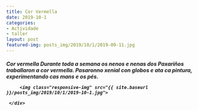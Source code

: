 ```yaml
---
title: Cor Vermella
date: 2019-10-1
categories:
- Actividade
- taller
layout: post
featured-img: posts_img/2019/10/1/2019-09-11.jpg
---
```

 <h5 class="center header text_h2">
Cor vermella
 <!--more-->
Durante toda a semana os nenos e nenas dos Paxariños traballaron a cor vermella. Pasaronno xenial con globos e ata ca pintura, experimentando cas mans e os pés.

<div class="row">
     <div class="col s12 m12">
	 
         <img class="responsive-img" src="{{ site.baseurl }}/posts_img/2019/10/1/2019-10-1.jpg">
		 
     </div>


	   
  
 
 
 

